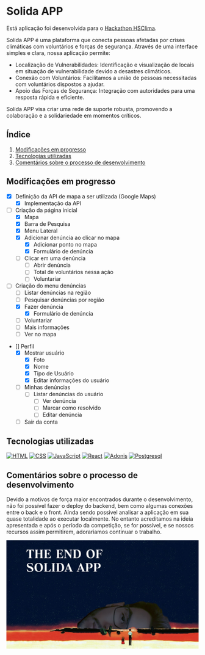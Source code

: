 # Solida APP
Está aplicação foi desenvolvida para o [Hackathon HSClima](http://hackathon.sbc.org.br/hsclima/index.html).

Solida APP é uma plataforma que conecta pessoas afetadas por crises climáticas com voluntários e forças de segurança. Através de uma interface simples e clara, nossa aplicação permite:

- Localização de Vulnerabilidades: Identificação e visualização de locais em situação de vulnerabilidade devido a desastres climáticos.
- Conexão com Voluntários: Facilitamos a união de pessoas necessitadas com voluntários dispostos a ajudar.
- Apoio das Forças de Segurança: Integração com autoridades para uma resposta rápida e eficiente.

Solida APP visa criar uma rede de suporte robusta, promovendo a colaboração e a solidariedade em momentos críticos.

## Índice
1. [Modificações em progresso](#modificações-em-progresso)
2. [Tecnologias utilizadas](#tecnologias-utilizadas)
3. [Comentários sobre o processo de desenvolvimento](#comentários-sobre-o-processo-de-desenvolvimento)

## Modificações em progresso
- [X] Definição da API de mapa a ser utilizada (Google Maps)
    - [X] Implementação da API
- [ ] Criação da página inicial
    - [X] Mapa
    - [X] Barra de Pesquisa
    - [X] Menu Lateral
    - [X] Adicionar denúncia ao clicar no mapa
        - [X] Adicionar ponto no mapa
        - [X] Formulário de denúncia
    - [ ] Clicar em uma denúncia
        - [ ] Abrir denúncia
        - [ ] Total de voluntários nessa ação
        - [ ] Voluntariar
- [ ] Criação do menu denúncias
    - [ ] Listar denúncias na região
    - [ ] Pesquisar denúncias por região
    - [X] Fazer denúncia
        - [X] Formulário de denúncia
    - [ ] Voluntariar
    - [ ] Mais informações
    - [ ] Ver no mapa
- [] Perfil
    - [X] Mostrar usuário
        - [X] Foto
        - [X] Nome
        - [X] Tipo de Usuário
        - [X] Editar informações do usuário
    - [ ] Minhas denúncias
        - [ ] Listar denúncias do usuário
            - [ ] Ver denúncia
            - [ ] Marcar como resolvido
            - [ ] Editar denúncia
    - [ ] Sair da conta

## Tecnologias utilizadas
[![HTML](https://img.shields.io/badge/-HTML-000?&logo=html5&logoColor=orange)](#)
[![CSS](https://img.shields.io/badge/-CSS-000?&logo=css3&logoColor=blue)](#)
[![JavaScript](https://img.shields.io/badge/-JavaScript-000?&logo=JavaScript&logoColor=ddc508)](#)
[![React](https://img.shields.io/badge/-React-000?&logo=React&logoColor=blue)](#)
[![Adonis](https://img.shields.io/badge/adonisjs-000?logo=adonisjs&logoColor=blue)](#)
[![Postgresql](https://img.shields.io/badge/postgresql-000?logo=postgresql&logoColor=blue)](#)

## Comentários sobre o processo de desenvolvimento
Devido a motivos de força maior encontrados durante o desenvolvimento, não foi possível fazer o deploy do backend, bem como algumas conexões entre o back e o front. Ainda sendo possivel analisar a aplicação em sua quase totalidade ao executar localmente. No entanto acreditamos na ideia apresentada e após o período da competição, se for possível, e se nossos recursos assim permitirem, adorariamos continuar o trabalho.

![The end of Solida](https://github.com/fabriciobarbosaviegas/Solida-APP/blob/main/theEnd.jpg?raw=true)